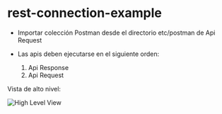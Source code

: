 # rest-connection-example
* Importar colección Postman desde el directorio etc/postman de Api Request

* Las apis deben ejecutarse en el siguiente orden:
  1) Api Response
  2) Api Request

Vista de alto nivel: 

![High Level View](https://user-images.githubusercontent.com/20268654/206889677-ee6ecbda-ef26-4593-9388-44e7d10f869c.png)
